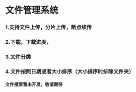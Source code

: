 # 文件管理系统
### 1.支持文件上传，分片上传，断点续传
### 2.下载，下载进度，
### 3.文件分类
### 4.文件按照日期或者大小排序（大小排序时排除文件夹）
#### 文件搜索暂未开发，敬请期待
